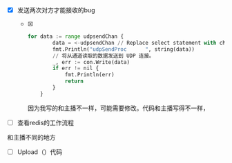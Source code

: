 - [x] 发送两次对方才能接收的bug

  - [x] ```python
    for data := range udpsendChan {
    		data = <-udpsendChan // Replace select statement with channel receive operation
    		fmt.Println("udpSendProc      ", string(data))
    		// 将从通道读取的数据发送到 UDP 连接。
    		_, err := con.Write(data)
    		if err != nil {
    			fmt.Println(err)
    			return
    		}
    	}	
    ```

    因为我写的和主播不一样，可能需要修改。代码和主播写得不一样，

- [ ] 查看redis的工作流程 

和主播不同的地方

- [ ] Upload（）代码

